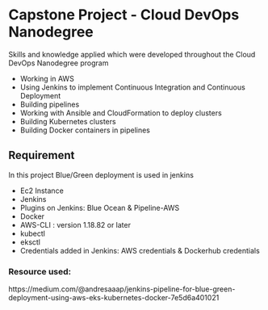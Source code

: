 <h1><b> Capstone Project - Cloud DevOps Nanodegree</b></h1>

<p> Skills and knowledge applied which were developed throughout the Cloud DevOps Nanodegree program</p>

<ul><li>Working in AWS</li>
<li>Using Jenkins to implement Continuous Integration and Continuous Deployment</li>
<li>Building pipelines</li>
<li>Working with Ansible and CloudFormation to deploy clusters</li>
<li>Building Kubernetes clusters</li>
<li>Building Docker containers in pipelines</li>
</ul>

<h2><b>Requirement</b></h2>
<p>In this project Blue/Green deployment is used in jenkins</p>
<ul><li>Ec2 Instance</li>
<li>Jenkins</li>
<li>Plugins on Jenkins: Blue Ocean & Pipeline-AWS</li>
<li>Docker</li>
<li>AWS-CLI : version 1.18.82 or later</li>
<li>kubectl</li>
<li>eksctl</li>
<li>Credentials added in Jenkins: AWS credentials & Dockerhub credentials</li>
</ul>

<h3><b>Resource used:</b></h3> https://medium.com/@andresaaap/jenkins-pipeline-for-blue-green-deployment-using-aws-eks-kubernetes-docker-7e5d6a401021 
